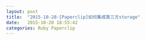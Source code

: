 ```yaml
---
layout: post
title:  "2015-10-20-[Paperclip]如何集成第三方storage"
date:   2015-10-20 18:55:42
categories: Ruby Paperclip
---
```

